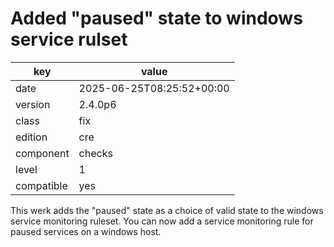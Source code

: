 [//]: # (werk v2)
# Added "paused" state to windows service rulset

key        | value
---------- | ---
date       | 2025-06-25T08:25:52+00:00
version    | 2.4.0p6
class      | fix
edition    | cre
component  | checks
level      | 1
compatible | yes

This werk adds the "paused" state as a choice of valid state to the windows service monitoring ruleset.
You can now add a service monitoring rule for paused services on a windows host.
